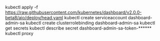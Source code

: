 kubectl apply -f https://raw.githubusercontent.com/kubernetes/dashboard/v2.0.0-beta8/aio/deploy/head.yaml
kubectl create serviceaccount dashboard-admin-sa
kubectl create clusterrolebinding dashboard-admin-sa
kubectl get secrets
kubectl describe secret dashboard-admin-sa-token-******
kubectl proxy